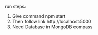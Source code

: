 run steps:
1. Give command npm start
2. Then follow link http://localhost:5000
3. Need Database in MongoDB compass
